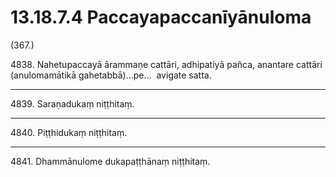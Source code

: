

# 13.18.7.4 Paccayapaccanīyānuloma





(367.)

4838\. Nahetupaccayā ārammaṇe cattāri, adhipatiyā pañca, anantare cattāri (anulomamātikā gahetabbā)…pe…  avigate satta.

---

4839\. Saraṇadukaṃ niṭṭhitaṃ.



---

4840\. Piṭṭhidukaṃ niṭṭhitaṃ.



---

4841\. Dhammānulome dukapaṭṭhānaṃ niṭṭhitaṃ.





